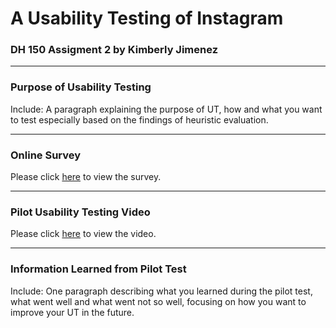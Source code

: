# A Usability Testing of Instagram

### DH 150 Assigment 2 by Kimberly Jimenez

---
### Purpose of Usability Testing
Include: A paragraph explaining the purpose of UT, how and what you want to test especially based on the findings of heuristic evaluation.

---
### Online Survey

Please click [here](https://docs.google.com/forms/d/e/1FAIpQLSdwEpF11FQU9RqM0aI85hhmRqqkD0_yHgC2qxp-0TU7-_ws6g/viewform?vc=0&c=0&w=1) to view the survey.

---
### Pilot Usability Testing Video

Please click [here](https://www.youtube.com/watch?v=sOBqaDtVc2A) to view the video.

---
### Information Learned from Pilot Test

Include: One paragraph describing what you learned during the pilot test, what went well and what went not so well, focusing on how you want to improve your UT in the future.
